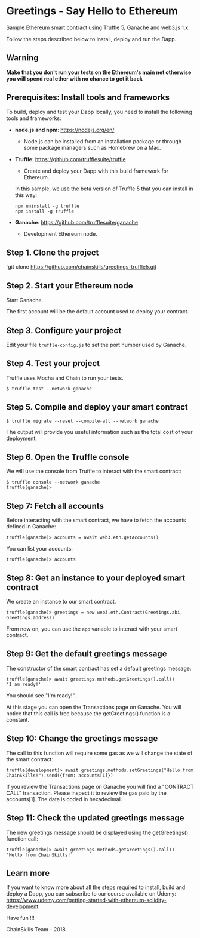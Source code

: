 # Greetings - Say Hello to Ethereum

Sample Ethereum smart contract using Truffle 5, Ganache and web3.js 1.x.

Follow the steps described below to install, deploy and run the Dapp.

## Warning

**Make that you don't run your tests on the Ethereum's main net otherwise you will spend real ether with no chance to get it back**

## Prerequisites: Install tools and frameworks

To build, deploy and test your Dapp locally, you need to install the following tools and frameworks:

- **node.js and npm**: https://nodejs.org/en/

  - Node.js can be installed from an installation package or through some package managers such as Homebrew on a Mac.

- **Truffle**: https://github.com/trufflesuite/truffle

  - Create and deploy your Dapp with this build framework for Ethereum.

  In this sample, we use the beta version of Truffle 5 that you can install in this way:

  ```
  npm uninstall -g truffle
  npm install -g truffle
  ```

- **Ganache**: https://github.com/trufflesuite/ganache
  - Development Ethereum node.

## Step 1. Clone the project

`git clone https://github.com/chainskills/greetings-truffle5.git

## Step 2. Start your Ethereum node

Start Ganache.

The first account will be the default account used to deploy your contract.

## Step 3. Configure your project

Edit your file `truffle-config.js` to set the port number used by Ganache.

## Step 4. Test your project

Truffle uses Mocha and Chain to run your tests.

```
$ truffle test --network ganache
```

## Step 5. Compile and deploy your smart contract

```
$ truffle migrate --reset --compile-all --network ganache
```

The output will provide you useful information such as the total cost of your deployment.

## Step 6. Open the Truffle console

We will use the console from Truffle to interact with the smart contract:

```
$ truffle console --network ganache
truffle(ganache)>
```

## Step 7: Fetch all accounts

Before interacting with the smart contract, we have to fetch the accounts defined in Ganache:

```
truffle(ganache)> accounts = await web3.eth.getAccounts()
```

You can list your accounts:

```
truffle(ganache)> accounts
```

## Step 8: Get an instance to your deployed smart contract

We create an instance to our smart contract.

```
truffle(ganache)> greetings = new web3.eth.Contract(Greetings.abi, Greetings.address)
```

From now on, you can use the `app` variable to interact with your smart contract.

## Step 9: Get the default greetings message

The constructor of the smart contract has set a default greetings message:

```
truffle(ganache)> await greetings.methods.getGreetings().call()
'I am ready!'
```

You should see "I'm ready!".

At this stage you can open the Transactions page on Ganache. You will notice that this call is free because the getGreetings() function is a constant.

## Step 10: Change the greetings message

The call to this function will require some gas as we will change the state of the smart contract:

```
truffle(development)> await greetings.methods.setGreetings("Hello from ChainSkills!").send({from: accounts[1]})
```

If you review the Transactions page on Ganache you will find a "CONTRACT CALL" transaction.
Please inspect it to review the gas paid by the accounts[1]. The data is coded in hexadecimal.

## Step 11: Check the updated greetings message

The new greetings message should be displayed using the getGreetings() function call:

```
truffle(ganache)> await greetings.methods.getGreetings().call()
'Hello from ChainSkills!'
```

## Learn more

If you want to know more about all the steps required to install, build and deploy a Dapp, you can subscribe to our course available on Udemy: https://www.udemy.com/getting-started-with-ethereum-solidity-development

Have fun !!!

ChainSkills Team - 2018
